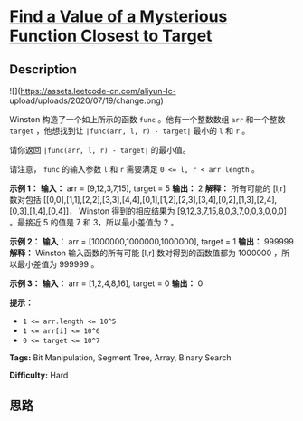 # [Find a Value of a Mysterious Function Closest to Target][title]

## Description

![](https://assets.leetcode-cn.com/aliyun-lc-
upload/uploads/2020/07/19/change.png)

Winston 构造了一个如上所示的函数 `func` 。他有一个整数数组 `arr` 和一个整数 `target` ，他想找到让 `|func(arr,
l, r) - target|` 最小的 `l` 和 `r` 。

请你返回 `|func(arr, l, r) - target|` 的最小值。

请注意， `func` 的输入参数 `l` 和 `r` 需要满足 `0 <= l, r < arr.length` 。



**示例 1：**
            **输入：** arr = [9,12,3,7,15], target = 5    **输出：** 2    **解释：** 所有可能的 [l,r] 数对包括 [[0,0],[1,1],[2,2],[3,3],[4,4],[0,1],[1,2],[2,3],[3,4],[0,2],[1,3],[2,4],[0,3],[1,4],[0,4]]， Winston 得到的相应结果为 [9,12,3,7,15,8,0,3,7,0,0,3,0,0,0] 。最接近 5 的值是 7 和 3，所以最小差值为 2 。    

**示例 2：**
            **输入：** arr = [1000000,1000000,1000000], target = 1    **输出：** 999999    **解释：** Winston 输入函数的所有可能 [l,r] 数对得到的函数值都为 1000000 ，所以最小差值为 999999 。    

**示例 3：**
            **输入：** arr = [1,2,4,8,16], target = 0    **输出：** 0    



**提示：**

  * `1 <= arr.length <= 10^5`
  * `1 <= arr[i] <= 10^6`
  * `0 <= target <= 10^7`


**Tags:** Bit Manipulation, Segment Tree, Array, Binary Search

**Difficulty:** Hard

## 思路

[title]: https://leetcode-cn.com/problems/find-a-value-of-a-mysterious-function-closest-to-target
